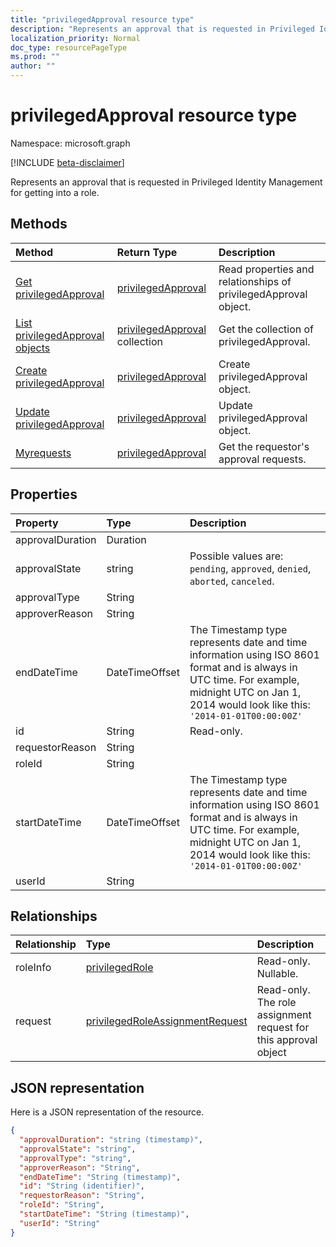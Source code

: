 ```yaml
---
title: "privilegedApproval resource type"
description: "Represents an approval that is requested in Privileged Identity Management for getting into a role."
localization_priority: Normal
doc_type: resourcePageType
ms.prod: ""
author: ""
---
```


# privilegedApproval resource type

Namespace: microsoft.graph

[!INCLUDE [beta-disclaimer](../../includes/beta-disclaimer.md)]

Represents an approval that is requested in Privileged Identity Management for getting into a role.


## Methods

| Method		   | Return Type	|Description|
|:---------------|:--------|:----------|
|[Get privilegedApproval](../api/privilegedapproval-get.md) | [privilegedApproval](privilegedapproval.md) |Read properties and relationships of privilegedApproval object.|
|[List privilegedApproval objects](../api/privilegedapproval-list.md) | [privilegedApproval](privilegedapproval.md) collection|Get the collection of privilegedApproval.|
|[Create privilegedApproval](../api/privilegedapproval-post-privilegedapproval.md) | [privilegedApproval](privilegedapproval.md)	|Create privilegedApproval object. |
|[Update privilegedApproval](../api/privilegedapproval-update.md) | [privilegedApproval](privilegedapproval.md)	|Update privilegedApproval object. |
|[Myrequests](../api/privilegedapproval-myrequests.md)|[privilegedApproval](privilegedapproval.md)|Get the requestor's approval requests.|

## Properties
| Property	   | Type	|Description|
|:---------------|:--------|:----------|
|approvalDuration|Duration||
|approvalState|string| Possible values are: `pending`, `approved`, `denied`, `aborted`, `canceled`.|
|approvalType|String||
|approverReason|String||
|endDateTime|DateTimeOffset|The Timestamp type represents date and time information using ISO 8601 format and is always in UTC time. For example, midnight UTC on Jan 1, 2014 would look like this: `'2014-01-01T00:00:00Z'`|
|id|String| Read-only.|
|requestorReason|String||
|roleId|String||
|startDateTime|DateTimeOffset|The Timestamp type represents date and time information using ISO 8601 format and is always in UTC time. For example, midnight UTC on Jan 1, 2014 would look like this: `'2014-01-01T00:00:00Z'`|
|userId|String||

## Relationships
| Relationship | Type	|Description|
|:---------------|:--------|:----------|
|roleInfo|[privilegedRole](privilegedrole.md)| Read-only. Nullable.|
|request|[privilegedRoleAssignmentRequest](privilegedroleassignmentrequest.md)| Read-only. The role assignment request for this approval object|

## JSON representation
Here is a JSON representation of the resource.

<!-- {
  "blockType": "resource",
  "optionalProperties": [

  ],
  "keyProperty": "id",
  "baseType":"microsoft.graph.entity",
  "@odata.type": "microsoft.graph.privilegedApproval"
}-->

```json
{
  "approvalDuration": "string (timestamp)",
  "approvalState": "string",
  "approvalType": "string",
  "approverReason": "String",
  "endDateTime": "String (timestamp)",
  "id": "String (identifier)",
  "requestorReason": "String",
  "roleId": "String",
  "startDateTime": "String (timestamp)",
  "userId": "String"
}

```

<!-- uuid: 8fcb5dbc-d5aa-4681-8e31-b001d5168d79
2015-10-25 14:57:30 UTC -->
<!--
{
  "type": "#page.annotation",
  "description": "privilegedApproval resource",
  "keywords": "",
  "section": "documentation",
  "tocPath": "",
  "suppressions": []
}
-->
